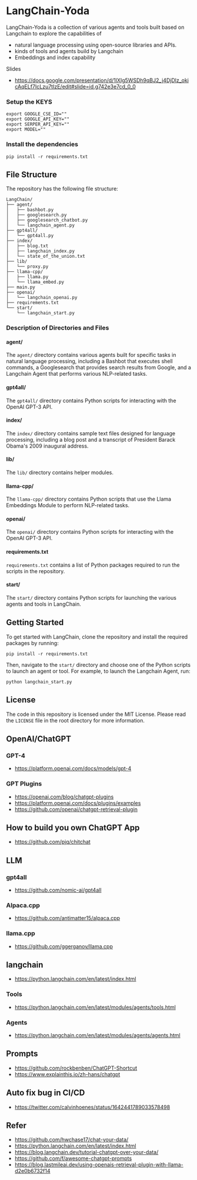 # LangChain-Yoda

LangChain-Yoda is a collection of various agents and tools built based on Langchain to explore the capabilities of 
- natural language processing using open-source libraries and APIs.
- kinds of tools and agents build by Langchain
- Embeddings and index capability

Slides
- https://docs.google.com/presentation/d/1lXIg5WSDh9qBJ2_j4DjDlz_okicAqELf7IcLzu7tIzE/edit#slide=id.g742e3e7cd_0_0

### Setup the KEYS

```shell
export GOOGLE_CSE_ID=""
export GOOGLE_API_KEY=""
export SERPER_API_KEY=""
export MODEL=""
```

### Install the dependencies
```shell
pip install -r requirements.txt
```

## File Structure
The repository has the following file structure:

```
LangChain/
├── agent/
│   ├── bashbot.py
│   ├── googlesearch.py
│   ├── googlesearch_chatbot.py
│   └── langchain_agent.py
├── gpt4all/
│   └── gpt4all.py
├── index/
│   ├── blog.txt
│   ├── langchain_index.py
│   └── state_of_the_union.txt
├── lib/
│   └── proxy.py
├── llama-cpp/
│   ├── llama.py
│   └── llama_embed.py
├── main.py
├── openai/
│   └── langchain_openai.py
├── requirements.txt
└── start/
    └── langchain_start.py
```

### Description of Directories and Files

#### agent/

The `agent/` directory contains various agents built for specific tasks in natural language processing, including a Bashbot that executes shell commands, a Googlesearch that provides search results from Google, and a Langchain Agent that performs various NLP-related tasks.

#### gpt4all/

The `gpt4all/` directory contains Python scripts for interacting with the OpenAI GPT-3 API. 

#### index/

The `index/` directory contains sample text files designed for language processing, including a blog post and a transcript of President Barack Obama's 2009 inaugural address. 

#### lib/

The `lib/` directory contains helper modules.

#### llama-cpp/

The `llama-cpp/` directory contains Python scripts that use the Llama Embeddings Module to perform NLP-related tasks.

#### openai/

The `openai/` directory contains Python scripts for interacting with the OpenAI GPT-3 API.

#### requirements.txt

`requirements.txt` contains a list of Python packages required to run the scripts in the repository.

#### start/

The `start/` directory contains Python scripts for launching the various agents and tools in LangChain.

## Getting Started

To get started with LangChain, clone the repository and install the required packages by running:

```
pip install -r requirements.txt
```

Then, navigate to the `start/` directory and choose one of the Python scripts to launch an agent or tool. For example, to launch the Langchain Agent, run:

```
python langchain_start.py
```

## License

The code in this repository is licensed under the MIT License. Please read the `LICENSE` file in the root directory for more information.


## OpenAI/ChatGPT
### GPT-4
- https://platform.openai.com/docs/models/gpt-4

### GPT Plugins
- https://openai.com/blog/chatgpt-plugins
- https://platform.openai.com/docs/plugins/examples
- https://github.com/openai/chatgpt-retrieval-plugin

## How to build you own ChatGPT App
- https://github.com/pjq/chitchat

## LLM
### gpt4all
- https://github.com/nomic-ai/gpt4all

### Alpaca.cpp
- https://github.com/antimatter15/alpaca.cpp
### llama.cpp
- https://github.com/ggerganov/llama.cpp

## langchain
- https://python.langchain.com/en/latest/index.html

### Tools
- https://python.langchain.com/en/latest/modules/agents/tools.html

### Agents
- https://python.langchain.com/en/latest/modules/agents/agents.html


## Prompts
- https://github.com/rockbenben/ChatGPT-Shortcut
- https://www.explainthis.io/zh-hans/chatgpt

## Auto fix bug in CI/CD
- https://twitter.com/calvinhoenes/status/1642441789033578498

## Refer
- https://github.com/hwchase17/chat-your-data/
- https://python.langchain.com/en/latest/index.html
- https://blog.langchain.dev/tutorial-chatgpt-over-your-data/
- https://github.com/f/awesome-chatgpt-prompts
- https://blog.lastmileai.dev/using-openais-retrieval-plugin-with-llama-d2e0b6732f14

